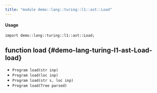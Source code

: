 ```yaml
---
title: "module demo::lang::turing::l1::ast::Load"
---
```


#### Usage

`import demo::lang::turing::l1::ast::Load;`

## function load {#demo-lang-turing-l1-ast-Load-load}

* ``Program load(str inp)``
* ``Program load(loc inp)``
* ``Program load(str s, loc inp)``
* ``Program load(Tree parsed)``

